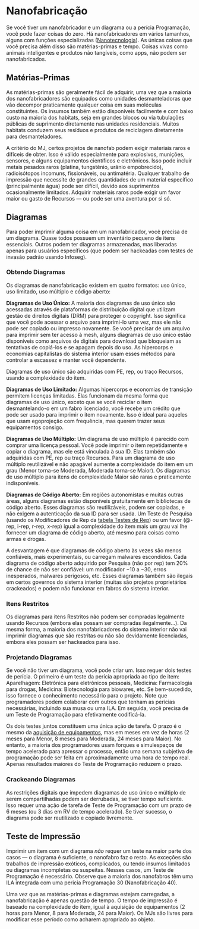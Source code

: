 # Nanofabricação

Se você tiver um nanofabricador e um diagrama ou a perícia Programação, você pode fazer coisas do zero. Há nanofabricadores em vários tamanhos, alguns com funções especializadas ([Nanotecnologia](19-nanotech.md)). As únicas coisas que você precisa além disso são matérias-primas e tempo. Coisas vivas como animais inteligentes e produtos não tangíveis, como apps, não podem ser nanofabricados.

## Matérias-Primas

As matérias-primas são geralmente fácil de adquirir, uma vez que a maioria dos nanofabricadores são equipados como unidades desmanteladoras que vão decompor praticamente qualquer coisa em suas moléculas constituintes. Os insumos também estão disponíveis facilmente e com baixo custo na maioria dos habitats, seja em grandes blocos ou via tubulações públicas de suprimento diretamente nas unidades residenciais. Muitos habitats conduzem seus resíduos e produtos de reciclagem diretamente para desmanteladores.

A critério do MJ, certos projetos de nanofab podem exigir materiais raros e difíceis de obter. Isso é válido especialmente para explosivos, munições, sensores, e alguns equipamentos científicos e eletrônicos. Isso pode incluir metais pesados raros (platina, tungstênio, urânio empobrecido), radioisótopos incomuns, fissionáveis, ou antimatéria. Qualquer trabalho de impressão que necessite de grandes quantidades de um material específico (principalmente água) pode ser difícil, devido aos suprimentos ocasionalmente limitados. Adquirir materiais raros pode exigir um favor maior ou gasto de Recursos — ou pode ser uma aventura por si só.

## Diagramas

Para poder imprimir alguma coisa em um nanofabricador, você precisa de um diagrama. Quase todos possuem um inventário pequeno de itens essenciais. Outros podem ter diagramas armazenadas, mas liberadas apenas para usuários específicos (que podem ser hackeadas com testes de invasão padrão usando Infoseg).

### Obtendo Diagramas

Os diagramas de nanofabricação existem em quatro formatos: uso único, uso limitado, uso múltiplo e código aberto:

**Diagramas de Uso Único:** A maioria dos diagramas de uso único são acessadas através de plataformas de distribuição digital que utilizam gestão de direitos digitais (DRM) para proteger o copyright. Isso significa que você pode acessar o arquivo para imprimi-lo uma vez, mas ele não pode ser copiado ou impresso novamente. Se você precisar de um arquivo para imprimir sem ter acesso à mesh, alguns diagramas de uso único estão disponíveis como arquivos de digitais para download que bloqueiam as tentativas de copiá-los e se apagam depois do uso. As hipercorps e economias capitalistas do sistema interior usam esses métodos para controlar a escassez e manter você dependente.

Diagramas de uso único são adquiridas com PE, rep, ou traço Recursos, usando a complexidade do item.

**Diagramas de Uso Limitado:** Algumas hipercorps e economias de transição permitem licenças limitadas. Elas funcionam da mesma forma que diagramas de uso único, exceto que se você reciclar o item desmantelando-o em um fabro licenciado, você recebe um crédito que pode ser usado para imprimir o item novamente. Isso é ideal para aqueles que usam egoprojeção com frequência, mas querem trazer seus equipamentos consigo.

**Diagramas de Uso Múltiplo:** Um diagrama de uso múltiplo é parecido com comprar uma licença pessoal. Você pode imprimir o item repetidamente e copiar o diagrama, mas ele está vinculada à sua ID. Elas também são adquiridas com PE, rep ou traço Recursos. Para um diagrama de uso múltiplo reutilizável e não apagável aumente a complexidade do item em um grau (Menor torna-se Moderada, Moderada torna-se Maior). Os diagramas de uso múltiplo para itens de complexidade Maior são raras e praticamente indisponíveis.

**Diagramas de Código Aberto:** Em regiões autonomistas e muitas outras áreas, alguns diagramas estão disponíveis gratuitamente em bibliotecas de código aberto. Esses diagramas são reutilizáveis, podem ser copiadas, e não exigem a autenticação da sua ID para ser usada. Um Teste de Pesquisa (usando os Modificadores de Rep da [tabela Testes de Rep](../15/13-networking.md#testes-de-rep)) ou um favor (@-rep, i-rep, r-rep, x-rep) igual a complexidade do item mais um grau vai lhe fornecer um diagrama de código aberto, até mesmo para coisas como armas e drogas.

A desvantagem é que diagramas de código aberto às vezes são menos confiáveis, mais experimentais, ou carregam malwares escondidos. Cada diagrama de código aberto adquirido por Pesquisa (não por rep) tem 20% de chance de não ser confiável: um modificador −10 a −30, erros inesperados, malwares perigosos, etc. Esses diagramas também são ilegais em certos governos do sistema interior (muitas são projetos proprietários crackeados) e podem não funcionar em fabros do sistema interior.

### Itens Restritos

Os diagramas para itens Restritos não podem ser compradas legalmente usando Recursos (embora elas possam ser compradas ilegalmente…). Da mesma forma, a maioria dos nanofabricadores do sistema interior não vai imprimir diagramas que são restritas ou não são devidamente licenciadas, embora eles possam ser hackeados para isso.

### Projetando Diagramas

Se você não tiver um diagrama, você pode criar um. Isso requer dois testes de perícia. O primeiro é um teste da perícia apropriada ao tipo de item: Aparelhagem: Eletrônica para eletrônicos pessoais, Medicina: Farmacologia para drogas, Medicina: Biotecnologia para biowares, etc. Se bem-sucedido, isso fornece o conhecimento necessário para o projeto. Note que programadores podem colaborar com outros que tenham as perícias necessárias, incluindo sua musa ou uma ILA. Em seguida, você precisa de um Teste de Programação para efetivamente codificá-la.

Os dois testes juntos constituem uma única ação de tarefa. O prazo é o mesmo da [aquisição de equipamentos](02-acquiring-gear.md), mas em meses em vez de horas (2 meses para Menor, 8 meses para Moderada, 24 meses para Maior). No entanto, a maioria dos programadores usam forques e simulespaços de tempo acelerado para apressar o processo, então uma semana subjetiva de programação pode ser feita em aproximadamente uma hora de tempo real. Apenas resultados maiores do Teste de Programação reduzem o prazo.

### Crackeando Diagramas

As restrições digitais que impedem diagramas de uso único e múltiplo de serem compartilhadas podem ser derrubadas, se tiver tempo suficiente. Isso requer uma ação de tarefa de Teste de Programação com um prazo de 6 meses (ou 3 dias em RV de tempo acelerado). Se tiver sucesso, o diagrama pode ser reutilizado e copiado livremente.

## Teste de Impressão

Imprimir um item com um diagrama _não_ requer um teste na maior parte dos casos — o diagrama é suficiente, o nanofabro faz o resto. As exceções são trabalhos de impressão exóticos, complicados, ou tendo insumos limitados ou diagramas incompletas ou suspeitas. Nesses casos, um Teste de Programação é necessário. Observe que a maioria dos nanofabros têm uma ILA integrada com uma pericia Programação 30 (Nanofabricação 40).

Uma vez que as matérias-primas e diagramas estejam carregadas, a nanofabricação é apenas questão de tempo. O tempo de impressão é baseado na complexidade do item, igual à aquisição de equipamentos (2 horas para Menor, 8 para Moderada, 24 para Maior). Os MJs são livres para modificar esse período como acharem apropriado ao objeto.
